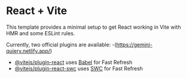 # React + Vite

This template provides a minimal setup to get React working in Vite with HMR and some ESLint rules.

Currently, two official plugins are available:
-(https://gemini-quiery.netlify.app/)

- [@vitejs/plugin-react](https://github.com/vitejs/vite-plugin-react/blob/main/packages/plugin-react/README.md) uses [Babel](https://babeljs.io/) for Fast Refresh
- [@vitejs/plugin-react-swc](https://github.com/vitejs/vite-plugin-react-swc) uses [SWC](https://swc.rs/) for Fast Refresh
